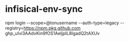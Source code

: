 # infisical-env-sync

npm login --scope=@tonusername --auth-type=legacy --registry=https://npm.pkg.github.com
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